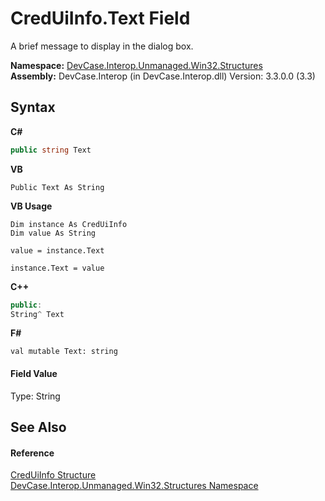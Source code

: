 # CredUiInfo.Text Field
 

A brief message to display in the dialog box.

**Namespace:**&nbsp;<a href="N_DevCase_Interop_Unmanaged_Win32_Structures">DevCase.Interop.Unmanaged.Win32.Structures</a><br />**Assembly:**&nbsp;DevCase.Interop (in DevCase.Interop.dll) Version: 3.3.0.0 (3.3)

## Syntax

**C#**<br />
``` C#
public string Text
```

**VB**<br />
``` VB
Public Text As String
```

**VB Usage**<br />
``` VB Usage
Dim instance As CredUiInfo
Dim value As String

value = instance.Text

instance.Text = value
```

**C++**<br />
``` C++
public:
String^ Text
```

**F#**<br />
``` F#
val mutable Text: string
```


#### Field Value
Type: String

## See Also


#### Reference
<a href="T_DevCase_Interop_Unmanaged_Win32_Structures_CredUiInfo">CredUiInfo Structure</a><br /><a href="N_DevCase_Interop_Unmanaged_Win32_Structures">DevCase.Interop.Unmanaged.Win32.Structures Namespace</a><br />